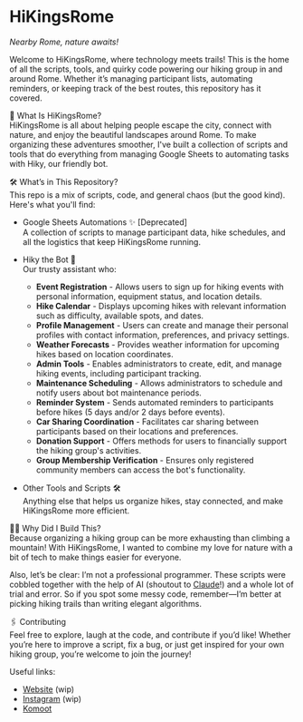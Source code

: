 # HiKingsRome  
*Nearby Rome, nature awaits!*

Welcome to HiKingsRome, where technology meets trails! This is the home of all the scripts, tools, and quirky code powering our hiking group in and around Rome. Whether it’s managing participant lists, automating reminders, or keeping track of the best routes, this repository has it covered.

🌟 What Is HiKingsRome?  
HiKingsRome is all about helping people escape the city, connect with nature, and enjoy the beautiful landscapes around Rome. To make organizing these adventures smoother, I've built a collection of scripts and tools that do everything from managing Google Sheets to automating tasks with Hiky, our friendly bot.

🛠️ What’s in This Repository?  
This repo is a mix of scripts, code, and general chaos (but the good kind). Here's what you'll find:

- Google Sheets Automations ✨ [Deprecated]  
A collection of scripts to manage participant data, hike schedules, and all the logistics that keep HiKingsRome running.

- Hiky the Bot 🤖  
Our trusty assistant who:
  - **Event Registration** - Allows users to sign up for hiking events with personal information, equipment status, and location details.
  - **Hike Calendar** - Displays upcoming hikes with relevant information such as difficulty, available spots, and dates.
  - **Profile Management** - Users can create and manage their personal profiles with contact information, preferences, and privacy settings.
  - **Weather Forecasts** - Provides weather information for upcoming hikes based on location coordinates.
  - **Admin Tools** - Enables administrators to create, edit, and manage hiking events, including participant tracking.
  - **Maintenance Scheduling** - Allows administrators to schedule and notify users about bot maintenance periods.
  - **Reminder System** - Sends automated reminders to participants before hikes (5 days and/or 2 days before events).
  - **Car Sharing Coordination** - Facilitates car sharing between participants based on their locations and preferences.
  - **Donation Support** - Offers methods for users to financially support the hiking group's activities.
  - **Group Membership Verification** - Ensures only registered community members can access the bot's functionality.

- Other Tools and Scripts 🛠️  
Anything else that helps us organize hikes, stay connected, and make HiKingsRome more efficient.

🤷‍♂️ Why Did I Build This?  
Because organizing a hiking group can be more exhausting than climbing a mountain! With HiKingsRome, I wanted to combine my love for nature with a bit of tech to make things easier for everyone.

Also, let’s be clear: I’m not a professional programmer. These scripts were cobbled together with the help of AI (shoutout to [Claude](https://claude.ai/)!) and a whole lot of trial and error. So if you spot some messy code, remember—I’m better at picking hiking trails than writing elegant algorithms.

🖇️ Contributing  
Feel free to explore, laugh at the code, and contribute if you’d like! Whether you’re here to improve a script, fix a bug, or just get inspired for your own hiking group, you’re welcome to join the journey!

Useful links:
- [Website](https://www.hikingsrome.com/) (wip)
- [Instagram](https://www.instagram.com/hikingsrome/) (wip)
- [Komoot](https://www.komoot.com/it-it/user/3261856743261)
